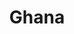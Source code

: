 ---
airtable_createdTime: '2022-05-10T08:43:10.000Z'
airtable_id: rec0n4bIcjE0hlXUL
table: locations
title: Ghana
---